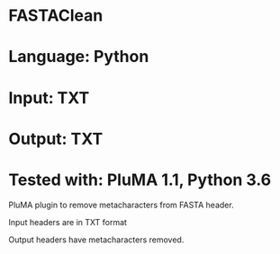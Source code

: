 # FASTAClean
# Language: Python
# Input: TXT
# Output: TXT
# Tested with: PluMA 1.1, Python 3.6

PluMA plugin to remove metacharacters from FASTA header.

Input headers are in TXT format

Output headers have metacharacters removed.
